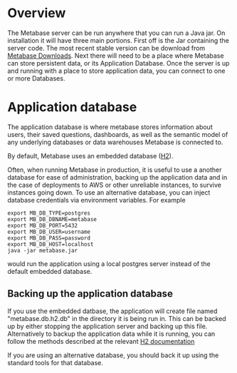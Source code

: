 
# Overview

The Metabase server can be run anywhere that you can run a Java jar. On installation it will have three main portions. First off is the Jar containing the server code. The most recent stable version can be download from [Metabase Downloads](http://wwww.metabase.com/downloads). Next there will need to be a place where Metabase can store persistent data, or its Application Database. Once the server is up and running with a place to store application data, you can connect to one or more Databases. 


# Application database

The application database is where metabase stores information about users, their saved questions, dashboards, as well as the semantic model of any underlying databases or data warehouses Metabase is connected to. 

By default, Metabase uses an embedded database ([H2](http://www.h2database.com/)). 

Often, when running Metabase in production, it is useful to use a another database for ease of administration, backing up the application data and in the case of deployments to AWS or other unreliable instances, to survive instances going down.
To use an alternative database, you can inject database credentials via environment variables. For example

    export MB_DB_TYPE=postgres 
    export MB_DB_DBNAME=metabase 
    export MB_DB_PORT=5432 
    export MB_DB_USER=username 
    export MB_DB_PASS=password
    export MB_DB_HOST=localhost
    java -jar metabase.jar

would run the application using a local postgres server instead of the default embedded database.

## Backing up the application database

If you use the embedded datbase, the application will create file named "metabase.db.h2.db" in the directory it is being run in. This can be backed up by either stopping the application server and backing up this file. Alternatively to backup the application data while it is running, you can follow the methods described at the relevant [H2 documentation](http://www.h2database.com/html/tutorial.html#upgrade_backup_restore)

If you are using an alternative database, you should back it up using the standard tools for that database.

